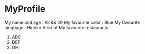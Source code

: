# MyProfile
My name and age : Ali && 29
My favourite color : Blue
My favourite language : Hindko
A list of My favourite restaurants : 
1. ABC
2. DEF
3. GHI
